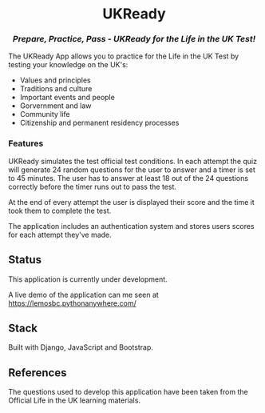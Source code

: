 <h1 align="center">UKReady</h1>

<h3 align="center"><i>Prepare, Practice, Pass - UKReady for the Life in the UK Test!</i></h3>
 
  
<p>The UKReady App allows you to practice for the Life in the UK Test by testing your knowledge on the UK's:</p>
  <ul>
    <li> Values and principles </li>
    <li> Traditions and culture </li>
    <li> Important events and people </li>
    <li> Gorvernment and law </li>
    <li> Community life </li>
    <li> Citizenship and permanent residency processes </li>
  </ul>
  
<h3>Features</h3>
  
<p>UKReady simulates the test official test conditions. In each attempt the quiz will generate 24 random questions for the user to answer and a timer is set to 45 minutes. The user has to answer at least 18 out of the 24 questions correctly before the timer runs out to pass the test.</p>
   
<p>At the end of every attempt the user is displayed their score and the time it took them to complete the test.</p>

<p>The application includes an authentication system and stores users scores for each attempt they've made.</p> 
  
<h2>Status</h2>
<p>This application is currently under development.</p>
<p>A live demo of the application can me seen at <a href="https://lemosbc.pythonanywhere.com/" target="_blank">https://lemosbc.pythonanywhere.com/</a>
  
<h2>Stack</h2>
<p>Built with Django, JavaScript and Bootstrap.</p>
  
<h2>References</h2>
<p>The questions used to develop this application have been taken from the Official Life in the UK learning materials.</p>
